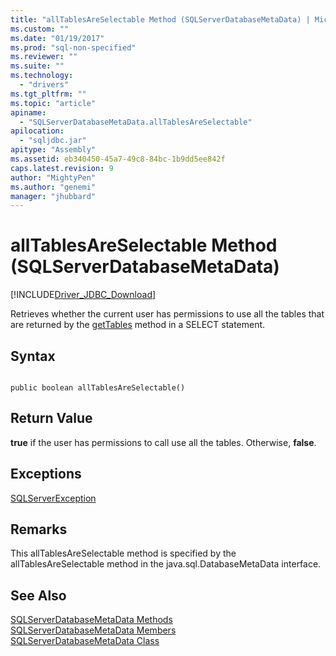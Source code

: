 ```yaml
---
title: "allTablesAreSelectable Method (SQLServerDatabaseMetaData) | Microsoft Docs"
ms.custom: ""
ms.date: "01/19/2017"
ms.prod: "sql-non-specified"
ms.reviewer: ""
ms.suite: ""
ms.technology: 
  - "drivers"
ms.tgt_pltfrm: ""
ms.topic: "article"
apiname: 
  - "SQLServerDatabaseMetaData.allTablesAreSelectable"
apilocation: 
  - "sqljdbc.jar"
apitype: "Assembly"
ms.assetid: eb340450-45a7-49c8-84bc-1b9dd5ee842f
caps.latest.revision: 9
author: "MightyPen"
ms.author: "genemi"
manager: "jhubbard"
---
```

# allTablesAreSelectable Method (SQLServerDatabaseMetaData)
[!INCLUDE[Driver_JDBC_Download](../../../includes/driver_jdbc_download.md)]

  Retrieves whether the current user has permissions to use all the tables that are returned by the [getTables](../../../connect/jdbc/reference/gettables-method-sqlserverdatabasemetadata.md) method in a SELECT statement.  
  
## Syntax  
  
```  
  
public boolean allTablesAreSelectable()  
```  
  
## Return Value  
 **true** if the user has permissions to call use all the tables. Otherwise, **false**.  
  
## Exceptions  
 [SQLServerException](../../../connect/jdbc/reference/sqlserverexception-class.md)  
  
## Remarks  
 This allTablesAreSelectable method is specified by the allTablesAreSelectable method in the java.sql.DatabaseMetaData interface.  
  
## See Also  
 [SQLServerDatabaseMetaData Methods](../../../connect/jdbc/reference/sqlserverdatabasemetadata-methods.md)   
 [SQLServerDatabaseMetaData Members](../../../connect/jdbc/reference/sqlserverdatabasemetadata-members.md)   
 [SQLServerDatabaseMetaData Class](../../../connect/jdbc/reference/sqlserverdatabasemetadata-class.md)  
  
  